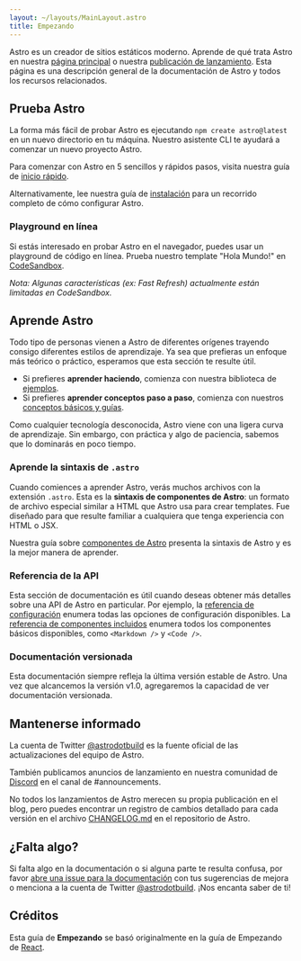 ```yaml
---
layout: ~/layouts/MainLayout.astro
title: Empezando
---
```


Astro es un creador de sitios estáticos moderno. Aprende de qué trata Astro en nuestra [página principal](https://astro.build/) o nuestra [publicación de lanzamiento](https://astro.build/blog/introducing-astro). Esta página es una descripción general de la documentación de Astro y todos los recursos relacionados.

## Prueba Astro

La forma más fácil de probar Astro es ejecutando `npm create astro@latest` en un nuevo directorio en tu máquina. Nuestro asistente CLI te ayudará a comenzar un nuevo proyecto Astro.

Para comenzar con Astro en 5 sencillos y rápidos pasos, visita nuestra guía de [inicio rápido](/es/quick-start).

Alternativamente, lee nuestra guía de [instalación](/es/installation) para un recorrido completo de cómo configurar Astro.

### Playground en línea

Si estás interesado en probar Astro en el navegador, puedes usar un playground de código en línea. Prueba nuestro template "Hola Mundo!" en [CodeSandbox](https://codesandbox.io/s/astro-template-hugb3).

_Nota: Algunas características (ex: Fast Refresh) actualmente están limitadas en CodeSandbox._

## Aprende Astro

Todo tipo de personas vienen a Astro de diferentes orígenes trayendo consigo diferentes estilos de aprendizaje. Ya sea que prefieras un enfoque más teórico o práctico, esperamos que esta sección te resulte útil.

- Si prefieres **aprender haciendo**, comienza con nuestra biblioteca de [ejemplos](https://github.com/withastro/astro/tree/main/examples).
- Si prefieres **aprender conceptos paso a paso**, comienza con nuestros [conceptos básicos y guías](https://docs.astro.build/es/core-concepts/project-structure).

Como cualquier tecnología desconocida, Astro viene con una ligera curva de aprendizaje. Sin embargo, con práctica y algo de paciencia, sabemos que lo dominarás en poco tiempo.

### Aprende la sintaxis de `.astro`

Cuando comiences a aprender Astro, verás muchos archivos con la extensión `.astro`. Esta es la **sintaxis de componentes de Astro**: un formato de archivo especial similar a HTML que Astro usa para crear templates. Fue diseñado para que resulte familiar a cualquiera que tenga experiencia con HTML o JSX.

Nuestra guía sobre [componentes de Astro](https://docs.astro.build/core-concepts/astro-components) presenta la sintaxis de Astro y es la mejor manera de aprender.

### Referencia de la API

Esta sección de documentación es útil cuando deseas obtener más detalles sobre una API de Astro en particular. Por ejemplo, la [referencia de configuración](https://docs.astro.build/reference/configuration-reference) enumera todas las opciones de configuración disponibles. La [referencia de componentes incluidos](https://docs.astro.build/reference/builtin-components) enumera todos los componentes básicos disponibles, como `<Markdown />` y `<Code />`.

### Documentación versionada

Esta documentación siempre refleja la última versión estable de Astro. Una vez que alcancemos la versión v1.0, agregaremos la capacidad de ver documentación versionada.

## Mantenerse informado

La cuenta de Twitter [@astrodotbuild](https://twitter.com/astrodotbuild) es la fuente oficial de las actualizaciones del equipo de Astro.

También publicamos anuncios de lanzamiento en nuestra comunidad de [Discord](https://astro.build/chat) en el canal de #announcements.

No todos los lanzamientos de Astro merecen su propia publicación en el blog, pero puedes encontrar un registro de cambios detallado para cada versión en el archivo [CHANGELOG.md](https://github.com/withastro/astro/blob/main/packages/astro/CHANGELOG.md) en el repositorio de Astro.

## ¿Falta algo?

Si falta algo en la documentación o si alguna parte te resulta confusa, por favor [abre una issue para la documentación](https://github.com/withastro/astro/issues/new/choose) con tus sugerencias de mejora o menciona a la cuenta de Twitter [@astrodotbuild](https://twitter.com/astrodotbuild). ¡Nos encanta saber de ti!

## Créditos

Esta guía de **Empezando** se basó originalmente en la guía de Empezando de [React](https://reactjs.org/).
